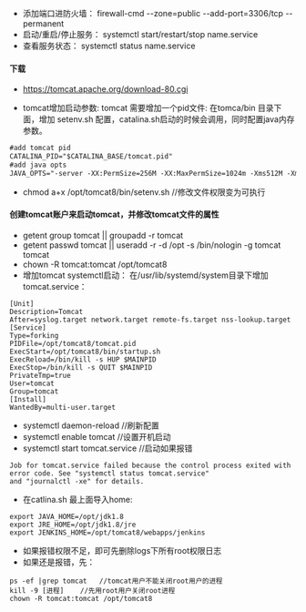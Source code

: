 
-  添加端口进防火墙： firewall-cmd --zone=public --add-port=3306/tcp --permanent
-  启动/重启/停止服务： systemctl start/restart/stop name.service
-  查看服务状态：  systemctl status name.service

####    下载
-   https://tomcat.apache.org/download-80.cgi


-  tomcat增加启动参数:
   tomcat 需要增加一个pid文件:
   在tomca/bin 目录下面，增加 setenv.sh 配置，catalina.sh启动的时候会调用，同时配置java内存参数。
```xml   
#add tomcat pid
CATALINA_PID="$CATALINA_BASE/tomcat.pid"
#add java opts
JAVA_OPTS="-server -XX:PermSize=256M -XX:MaxPermSize=1024m -Xms512M -Xmx1024M -XX:MaxNewSize=256m"
```
-   chmod a+x /opt/tomcat8/bin/setenv.sh    //修改文件权限变为可执行
####  创建tomcat账户来启动tomcat，并修改tomcat文件的属性
-   getent group tomcat || groupadd -r tomcat
-   getent passwd tomcat || useradd -r -d /opt -s /bin/nologin -g tomcat tomcat
-   chown -R tomcat:tomcat /opt/tomcat8
-  增加tomcat systemctl启动：
    在/usr/lib/systemd/system目录下增加tomcat.service：
```text
[Unit]
Description=Tomcat
After=syslog.target network.target remote-fs.target nss-lookup.target
[Service]
Type=forking
PIDFile=/opt/tomcat8/tomcat.pid
ExecStart=/opt/tomcat8/bin/startup.sh
ExecReload=/bin/kill -s HUP $MAINPID
ExecStop=/bin/kill -s QUIT $MAINPID
PrivateTmp=true
User=tomcat
Group=tomcat
[Install]
WantedBy=multi-user.target
```
-   systemctl daemon-reload    //刷新配置
-   systemctl enable tomcat   //设置开机启动
-   systemctl start tomcat.service     //启动如果报错
~~~text
Job for tomcat.service failed because the control process exited with error code. See "systemctl status tomcat.service" 
and "journalctl -xe" for details.  
~~~
-   在catlina.sh 最上面导入home: 
~~~text
export JAVA_HOME=/opt/jdk1.8  
export JRE_HOME=/opt/jdk1.8/jre
export JENKINS_HOME=/opt/tomcat8/webapps/jenkins
~~~

-   如果报错权限不足，即可先删除logs下所有root权限日志
-   如果还是报错，先：
~~~text
ps -ef |grep tomcat   //tomcat用户不能关闭root用户的进程
kill -9 [进程]    //先用root用户关闭root进程
chown -R tomcat:tomcat /opt/tomcat8
~~~

